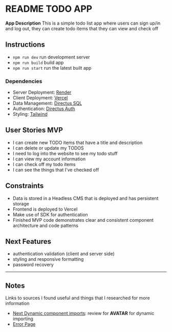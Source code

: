 # README TODO APP

**App Description**
This is a simple todo list app where users can sign up/in and log out, they can create todo items that they can view and check off

## Instructions

- `npm run dev` run development server
- `npm run build` build app
- `npm run start` run the latest built app

### Dependencies

- Server Deployment: [Render](https://render.com/deploy-docker/directus)
- Client Deployment: [Vercel](https://vercel.com/docs/frameworks/nextjs)
- Data Management: [Directus SQL](https://directus.io/docs/configuration/database)
- Authentication: [Directus Auth](https://docs.directus.io/reference/authentication.html)
- Styling: [Tailwind](https://tailwindcss.com/)

## User Stories MVP

- I can create new TODO items that have a title and description
- I can delete or update my TODOS
- I need to log into the website to see my todo stuff
- I can view my account information
- I can check off my todo items
- I can see the things that I've checked off

## Constraints

- Data is stored in a Headless CMS that is deployed and has persistent storage
- Frontend is deployed to Vercel
- Make use of SDK for authentication
- Finished MVP code demonstrates clear and consistent component architecture and code patterns

## Next Features

- authentication validation (client and server side)
- styling and responsive formatting
- password recovery

---

## Notes

Links to sources I found useful and things that I researched for more information

- [Next Dynamic component imports](https://nextjs.org/learn/seo/dynamic-import-components): review for **AVATAR** for dynamic importing
- [Error Page](https://nextjs.org/docs/pages/building-your-application/routing/custom-error)
